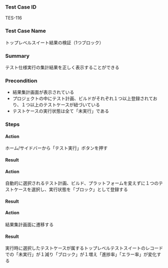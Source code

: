 ### Test Case ID
TES-116

### Test Case Name
トップレベルスイート結果の検証（1つブロック）

### Summary
テスト仕様実行の集計結果を正しく表示することができる

### Precondition
* 結果集計画面が表示されている
* プロジェクトの中にテスト計画、ビルドがそれぞれ１つ以上登録されており、１つ以上のテストケースが紐づいている
* テストケースの実行状態は全て「未実行」である

### Steps

#### Action
ホーム/サイドバーから「テスト実行」ボタンを押す
#### Result

#### Action
自動的に選択されるテスト計画、ビルド、プラットフォームを変えずに１つのテストケースを選択し、実行状態を「ブロック」として登録する
#### Result

#### Action
結果集計画面に遷移する
#### Result
実行時に選択したテストケースが属するトップレベルテストスイートのレコードでの「未実行」が１減り「ブロック」が１増え「進捗率」「エラー率」が変化する
